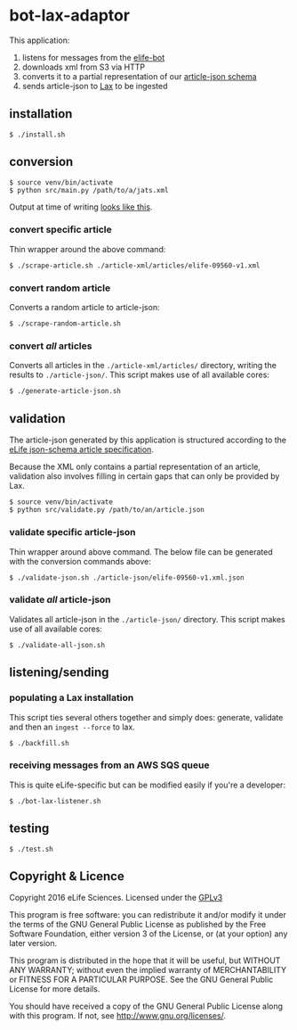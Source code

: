 # bot-lax-adaptor

This application:

1. listens for messages from the [elife-bot](https://github.com/elifesciences/lax)
2. downloads xml from S3 via HTTP
3. converts it to a partial representation of our [article-json schema](https://github.com/elifesciences/api-raml)
4. sends article-json to [Lax](https://github.com/elifesciences/lax) to be ingested

## installation

    $ ./install.sh

## conversion

    $ source venv/bin/activate
    $ python src/main.py /path/to/a/jats.xml

Output at time of writing [looks like this](example-article.json).

### convert specific article

Thin wrapper around the above command:

    $ ./scrape-article.sh ./article-xml/articles/elife-09560-v1.xml

### convert random article

Converts a random article to article-json:

    $ ./scrape-random-article.sh

### convert *all* articles

Converts all articles in the `./article-xml/articles/` directory, writing the
results to `./article-json/`. This script makes use of all available cores:

    $ ./generate-article-json.sh

## validation

The article-json generated by this application is structured according to the
[eLife json-schema article specification](https://github.com/elifesciences/api-raml).

Because the XML only contains a partial representation of an article, validation
also involves filling in certain gaps that can only be provided by Lax.

    $ source venv/bin/activate
    $ python src/validate.py /path/to/an/article.json

### validate specific article-json

Thin wrapper around above command. The below file can be generated with the 
conversion commands above:

    $ ./validate-json.sh ./article-json/elife-09560-v1.xml.json

### validate *all* article-json

Validates all article-json in the `./article-json/` directory. This script makes
use of all available cores:

    $ ./validate-all-json.sh

## listening/sending

### populating a Lax installation

This script ties several others together and simply does: generate, validate and
then an `ingest --force` to lax.

    $ ./backfill.sh

### receiving messages from an AWS SQS queue

This is quite eLife-specific but can be modified easily if you're a developer:

    $ ./bot-lax-listener.sh

## testing

    $ ./test.sh

## Copyright & Licence

Copyright 2016 eLife Sciences. Licensed under the [GPLv3](LICENCE.txt)

This program is free software: you can redistribute it and/or modify
it under the terms of the GNU General Public License as published by
the Free Software Foundation, either version 3 of the License, or
(at your option) any later version.

This program is distributed in the hope that it will be useful,
but WITHOUT ANY WARRANTY; without even the implied warranty of
MERCHANTABILITY or FITNESS FOR A PARTICULAR PURPOSE.  See the
GNU General Public License for more details.

You should have received a copy of the GNU General Public License
along with this program.  If not, see <http://www.gnu.org/licenses/>.
